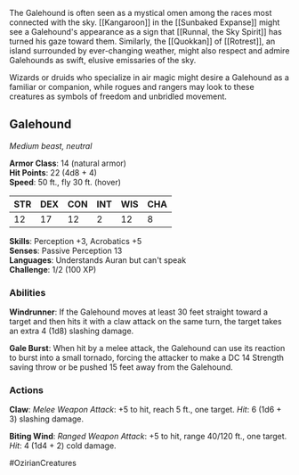 The Galehound is often seen as a mystical omen among the races most connected with the sky. [[Kangaroon]] in the [[Sunbaked Expanse]] might see a Galehound's appearance as a sign that [[Runnal, the Sky Spirit]] has turned his gaze toward them. Similarly, the [[Quokkan]] of [[Rotrest]], an island surrounded by ever-changing weather, might also respect and admire Galehounds as swift, elusive emissaries of the sky.

Wizards or druids who specialize in air magic might desire a Galehound as a familiar or companion, while rogues and rangers may look to these creatures as symbols of freedom and unbridled movement.

## Galehound

_Medium beast, neutral_

**Armor Class**: 14 (natural armor)  
**Hit Points**: 22 (4d8 + 4)  
**Speed**: 50 ft., fly 30 ft. (hover)

|STR|DEX|CON|INT|WIS|CHA|
|---|---|---|---|---|---|
|12|17|12|2|12|8|

**Skills**: Perception +3, Acrobatics +5  
**Senses**: Passive Perception 13  
**Languages**: Understands Auran but can't speak  
**Challenge**: 1/2 (100 XP)

### Abilities

**Windrunner**: If the Galehound moves at least 30 feet straight toward a target and then hits it with a claw attack on the same turn, the target takes an extra 4 (1d8) slashing damage.

**Gale Burst**: When hit by a melee attack, the Galehound can use its reaction to burst into a small tornado, forcing the attacker to make a DC 14 Strength saving throw or be pushed 15 feet away from the Galehound.

### Actions

**Claw**: _Melee Weapon Attack_: +5 to hit, reach 5 ft., one target. _Hit_: 6 (1d6 + 3) slashing damage.

**Biting Wind**: _Ranged Weapon Attack_: +5 to hit, range 40/120 ft., one target. _Hit_: 4 (1d4 + 2) cold damage.

#OzirianCreatures 